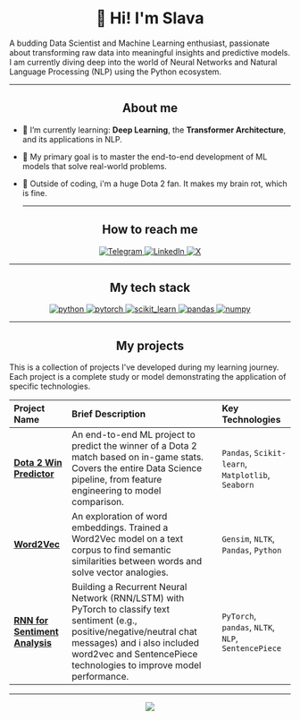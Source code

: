 <div align="center">
  <h1>👋 Hi! I'm Slava</h1>
</div>

A budding Data Scientist and Machine Learning enthusiast, passionate about transforming raw data into meaningful insights and predictive models. I am currently diving deep into the world of Neural Networks and Natural Language Processing (NLP) using the Python ecosystem.

---

<div align="center">
  <h2>About me</h2>
</div>

- 🥭 I’m currently learning: **Deep Learning**, the **Transformer Architecture**, and its applications in NLP.
- 🥭 My primary goal is to master the end-to-end development of ML models that solve real-world problems.
- 🥭 Outside of coding, i'm a huge Dota 2 fan. It makes my brain rot, which is fine.

  ---
  
<div align="center">
  <h2>How to reach me</h2>
</div>

<p align="center">
  <a href="https://t.me/dostawca_seksu" target="_blank">
    <img src="https://img.shields.io/badge/Telegram-2CA5E0?style=for-the-badge&logo=telegram&logoColor=white" alt="Telegram"/>
  </a>
  <a href="https://www.linkedin.com/in/parenyuk-vyacheslav-58140334b/" target="_blank">
    <img src="https://img.shields.io/badge/LinkedIn-0077B5?style=for-the-badge&logo=linkedin&logoColor=white" alt="LinkedIn"/>
  </a>
  <a href="https://x.com/dostawca_seksu" target="_blank">
    <img src="https://img.shields.io/badge/X (Twitter)-000000?style=for-the-badge&logo=X&logoColor=white" alt="X"/>
  </a>
</p>

---

<div align="center">
  <h2>My tech stack</h2>
</div>

<p align="center">
  <a href="https://www.python.org" target="_blank" rel="noreferrer">
    <img src="https://img.shields.io/badge/Python-3776AB?style=for-the-badge&logo=python&logoColor=white" alt="python"/>
  </a>
  <a href="https://pytorch.org/" target="_blank" rel="noreferrer">
    <img src="https://img.shields.io/badge/PyTorch-%23EE4C2C.svg?style=for-the-badge&logo=PyTorch&logoColor=white" alt="pytorch"/>
  </a>
  <a href="https://scikit-learn.org/" target="_blank" rel="noreferrer">
    <img src="https://img.shields.io/badge/scikit--learn-%23F7931E.svg?style=for-the-badge&logo=scikit-learn&logoColor=white" alt="scikit_learn"/>
  </a>
  <a href="https://pandas.pydata.org/" target="_blank" rel="noreferrer">
    <img src="https://img.shields.io/badge/pandas-%23150458.svg?style=for-the-badge&logo=pandas&logoColor=white" alt="pandas"/>
  </a>
  <a href="https://numpy.org/" target="_blank" rel="noreferrer">
    <img src="https://img.shields.io/badge/numpy-%23013243.svg?style=for-the-badge&logo=numpy&logoColor=white" alt="numpy"/>
  </a>
</p>

---

<div align="center">
  <h2>My projects</h2>
</div>

This is a collection of projects I've developed during my learning journey. Each project is a complete study or model demonstrating the application of specific technologies.

| Project Name | Brief Description | Key Technologies |
| :--- | :--- | :--- |
| <a href="https://github.com/DostawcaSeksu/pre_dota">**Dota 2 Win Predictor**</a> | An end-to-end ML project to predict the winner of a Dota 2 match based on in-game stats. Covers the entire Data Science pipeline, from feature engineering to model comparison. | `Pandas`, `Scikit-learn`, `Matplotlib`, `Seaborn` |
| <a href="https://github.com/DostawcaSeksu/word2vec">**Word2Vec**</a> | An exploration of word embeddings. Trained a Word2Vec model on a text corpus to find semantic similarities between words and solve vector analogies. | `Gensim`, `NLTK`, `Pandas`, `Python` |
| <a href="https://github.com/DostawcaSeksu/text-classification-rnn">**RNN for Sentiment Analysis**</a> | Building a Recurrent Neural Network (RNN/LSTM) with PyTorch to classify text sentiment (e.g., positive/negative/neutral chat messages) and i also included word2vec and SentencePiece technologies to improve model performance. | `PyTorch`, `pandas`, `NLTK`, `NLP`, `SentencePiece` |

---

<p align="center">
<img src="https://github-readme-stats.vercel.app/api/top-langs/?username=DostawcaSeksu&layout=compact&langs_count=7&bg_color=0d1117&title_color=ffffff&text_color=c9d1d9&icon_color=ff8f32"/>
</p>
